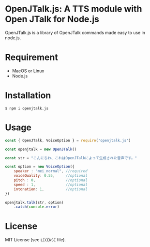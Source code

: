 # OpenJTalk.js: A TTS module with Open JTalk for Node.js
OpenJTalk.js is a library of OpenJTalk commands made easy to use in node.js.

# Requirement
* MacOS or Linux
* Node.js

# Installation
``` shell
$ npm i openjtalk.js
```
# Usage
``` javascript
const { OpenJTalk, VoiceOption } = require('openjtalk.js')

const openjtalk = new OpenJTalk()

const str = "こんにちわ、これはOpenJTalkによって生成された音声です。"

const option = new VoiceOption({
    speaker : "mei_normal", //required
    voiceQuality: 0.55,     //optional
    pitch : 0,              //optional
    speed : 1,              //optional
    intonation: 1,          //optional
})

openjtalk.talk(str, option)
    .catch(console.error)
```

# License
MIT License (see `LICENSE` file).